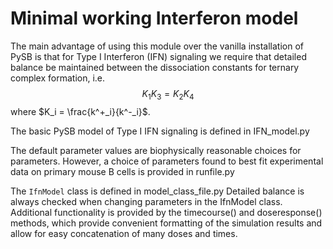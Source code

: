 # Minimal working Interferon model
The main advantage of using this module over the vanilla installation of PySB is
that for Type I Interferon (IFN) signaling we require that detailed balance be maintained
between the dissociation constants for ternary complex formation, i.e.
$$
K_1 K_3 = K_2 K_4
$$
where $K_i = \frac{k^+_i}{k^-_i}$.

The basic PySB model of Type I IFN signaling is defined in IFN_model.py

The default parameter values are biophysically reasonable choices for parameters.
However, a choice of parameters found to best fit experimental data on primary mouse B cells is provided in runfile.py   

The `IfnModel` class is defined in model_class_file.py
Detailed balance is always checked when changing parameters in the IfnModel class.
Additional functionality is provided by the timecourse() and doseresponse() methods,
which provide convenient formatting of the simulation results and allow for easy
concatenation of many doses and times.
